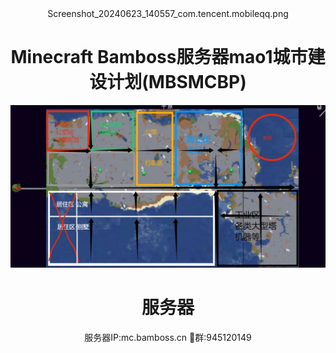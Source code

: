 <div align="center"><div align="center">
    <img width="75" src="">Screenshot_20240623_140557_com.tencent.mobileqq.png</img>
</div>

<h1 align="center">Minecraft Bamboss服务器mao1城市建设计划(MBSMCBP)</h1>

<div align="center">


  ![awa](https://github.com/KKK7Sawa/KKK7Sawa.github.io/blob/main/1719120721539.jpg)
# 服务器
服务器IP:mc.bamboss.cn
🐧群:945120149

